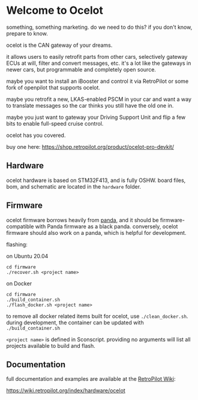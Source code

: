 # Welcome to Ocelot
something, something marketing. do we need to do this? if you don't know, prepare to know.

ocelot is the CAN gateway of your dreams.

it allows users to easily retrofit parts from other cars, selectively gateway ECUs at will, filter and convert messages, etc. it's a lot like the gateways in newer cars, but programmable and completely open source.

maybe you want to install an iBooster and control it via RetroPilot or some fork of openpilot that supports ocelot.

maybe you retrofit a new, LKAS-enabled PSCM in your car and want a way to translate messages so the car thinks you still have the old one in.

maybe you just want to gateway your Driving Support Unit and flip a few bits to enable full-speed cruise control.

ocelot has you covered.

buy one here: https://shop.retropilot.org/product/ocelot-pro-devkit/

## Hardware
ocelot hardware is based on STM32F413, and is fully OSHW. board files, bom, and schematic are located in the `hardware` folder. 

## Firmware
ocelot firmware borrows heavily from [panda](https://github.com/commaai/panda), and it should be firmware-compatible with Panda firmware as a black panda. conversely, ocelot firmware should also work on a panda, which is helpful for development.

flashing:

on Ubuntu 20.04
```
cd firmware
./recover.sh <project name>
```
on Docker 
```
cd firmware
./build_container.sh
./flash_docker.sh <project name>
```
to remove all docker related items built for ocelot, use
`./clean_docker.sh`. during development, the container can be updated with `./build_container.sh`

`<project name>` is defined in Sconscript. providing no arguments will list all projects available to build and flash.

## Documentation
full documentation and examples are available at the [RetroPilot Wiki](https://wiki.retropilot.org/index/hardware/ocelot):

https://wiki.retropilot.org/index/hardware/ocelot
